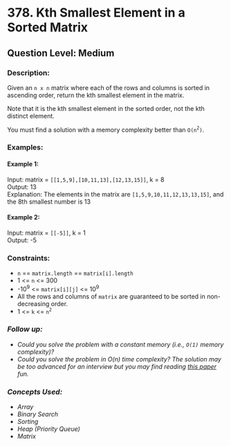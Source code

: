 # 378. Kth Smallest Element in a Sorted Matrix
## Question Level: Medium
### Description:
Given an `n x n` matrix where each of the rows and columns is sorted in ascending order, return the kth smallest element in the matrix.

Note that it is the kth smallest element in the sorted order, not the kth distinct element.

You must find a solution with a memory complexity better than `O(n`<sup>`2`</sup>`)`.

### Examples:
#### Example 1:

Input: matrix = `[[1,5,9],[10,11,13],[12,13,15]]`, k = 8  
Output: 13  
Explanation: The elements in the matrix are `[1,5,9,10,11,12,13,13,15]`, and the 8th smallest number is 13  
#### Example 2:

Input: matrix = `[[-5]]`, k = 1  
Output: -5  
### Constraints:

- `n` == `matrix.length` == `matrix[i].length`
- 1 <= `n` <= 300
- -10<sup>9</sup> <= `matrix[i][j]` <= 10<sup>9</sup>
- All the rows and columns of `matrix` are guaranteed to be sorted in non-decreasing order.
- 1 <= `k` <= `n`<sup>`2`</sup>

### <i>Follow up:
- Could you solve the problem with a constant memory (i.e., `O(1)` memory complexity)?
- Could you solve the problem in O(n) time complexity? The solution may be too advanced for an interview but you may find reading [this paper](http://www.cse.yorku.ca/~andy/pubs/X+Y.pdf) fun.

### Concepts Used:
- Array
- Binary Search
- Sorting
- Heap (Priority Queue)
- Matrix</i>